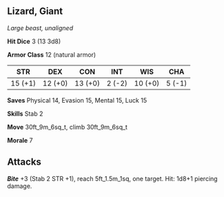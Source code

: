 ## Lizard, Giant

*Large beast, unaligned*

**Hit Dice** 3 (13 3d8)

**Armor Class** 12 (natural armor)

| STR     | DEX     | CON     | INT     | WIS     | CHA     |
|---------|---------|---------|---------|---------|---------|
| 15 (+1) | 12 (+0) | 13 (+0) |  2 (-2) | 10 (+0) |  5 (-1) |

**Saves** Physical 14, Evasion 15, Mental 15, Luck 15

**Skills** Stab 2

**Move** 30ft\_9m\_6sq\_t, climb 30ft\_9m\_6sq\_t

**Morale** 7

## Attacks

***Bite*** +3 (Stab 2 STR +1), reach 5ft\_1.5m\_1sq, one target. Hit: 1d8+1 piercing damage.

